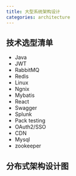 ```yaml
---
title: 大型系统架构设计
categories: architecture
---
```



## 技术选型清单

- Java
- JWT
- RabbitMQ
- Redis
- Linux 
- Ngnix
- Mybatis 
- React
- Swagger
- Splunk 
- Pack testing 
- OAuth2/SSO
- CDN 
- Mysql
- zookeeper

## 分布式架构设计图

